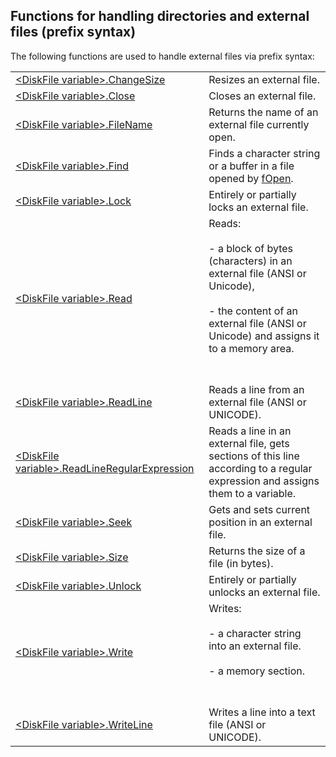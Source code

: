 


## Functions for handling directories and external files (prefix syntax)
			



<a name="NOTE1"></a>
<a name="NOTE1_1"></a>
The following functions are used to handle external files via prefix syntax:



|   |   |
| --- | --- |
| [&lt;DiskFile variable&gt;.ChangeSize](../WDLang1/1410089038.md) | Resizes an external file. |
| [&lt;DiskFile variable&gt;.Close](../WDLang1/1410089043.md) | Closes an external file. |
| [&lt;DiskFile variable&gt;.FileName](../WDLang1/1410089047.md) | Returns the name of an external file currently open. |
| [&lt;DiskFile variable&gt;.Find](../WDLang1/1410089039.md) | Finds a character string or a buffer in a file opened by [fOpen](../WDLang1/3036036.md). |
| [&lt;DiskFile variable&gt;.Lock](../WDLang1/1410089037.md) | Entirely or partially locks an external file. |
| [&lt;DiskFile variable&gt;.Read](../WDLang1/1410089044.md) | Reads:<br><br>- a block of bytes (characters) in an external file (ANSI or Unicode),<br><br>- the content of an external file (ANSI or Unicode) and assigns it to a memory area.<br><br><br> |
| [&lt;DiskFile variable&gt;.ReadLine](../WDLang1/1410089045.md) | Reads a line from an external file (ANSI or UNICODE). |
| [&lt;DiskFile variable&gt;.ReadLineRegularExpression](../WDLang1/1410089046.md) | Reads a line in an external file, gets sections of this line according to a regular expression and assigns them to a variable. |
| [&lt;DiskFile variable&gt;.Seek](../WDLang1/1410089048.md) | Gets and sets current position in an external file. |
| [&lt;DiskFile variable&gt;.Size](../WDLang1/1410089049.md) | Returns the size of a file (in bytes). |
| [&lt;DiskFile variable&gt;.Unlock](../WDLang1/1410089040.md) | Entirely or partially unlocks an external file. |
| [&lt;DiskFile variable&gt;.Write](../WDLang1/1410089041.md) | Writes:<br><br>- a character string into an external file.<br><br>- a memory section.<br><br><br> |
| [&lt;DiskFile variable&gt;.WriteLine](../WDLang1/1410089042.md) | Writes a line into a text file (ANSI or UNICODE). |






